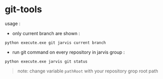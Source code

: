 # git-tools
 
 usage :
 
 - only current branch are shown :
 ```
 python execute.exe git jarvis current branch
 ```
 - run git command on every repository in jarvis group :
 ```
 python execute.exe jarvis git status
 ```

>note: change variable `pathRoot` with your repository grop root path 